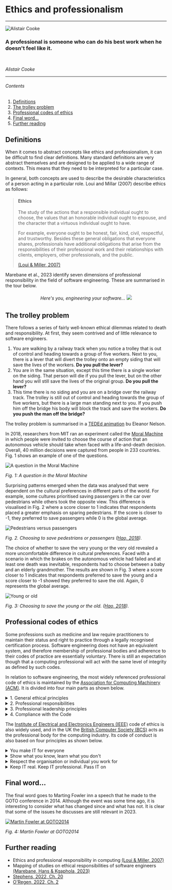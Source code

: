 # Ethics and professionalism

<hr class="splash">

![Alistair Cooke](../../images/alistair_cooke.png)

### A professional is someone who can do his best work when he doesn't feel like it.

<br/>

*Alistair Cooke*

<hr class="splash">


###### Contents

1. [Definitions](#definitions)
2. [The trolley problem](#the-trolley-problem)
3. [Professional codes of ethics](#professional-codes-of-ethics)
4. [Final word...](#final-word)
5. [Further reading](#further-reading)

## Definitions

When it comes to abstract concepts like ethics and professionalism, it can be difficult to
find clear definitions. Many standard definitions are very abstract themselves and are
designed to be applied to a wide range of contexts. This means that they need to be
interpreted for a particular case.

In general, both concepts are used to describe the desirable characteristics of a person
acting in a particular role. Loui and Millar (2007) describe ethics as follows:

> #### Ethics
>
> The study of the actions that a responsible individual ought to choose, the values that an
> honorable individual ought to espouse, and the character that a virtuous individual ought
> to have.
>
> For example, everyone ought to be honest, fair, kind, civil, respectful, and trustworthy.
> Besides these general obligations that everyone shares, professionals have additional
> obligations that arise from the responsibilities of their professional work and their
> relationships with clients, employers, other professionals, and the public.
>
> [(Loui & Miller, 2007)](https://onlineethics.org/cases/ethics-and-professional-responsibility-computing)

Marebane et al., 2023 identify seven dimensions of professional responsibility in the field
of software engineering. These are summarised in the tour below.

<h6 align="center"> Here's you, engineering your software...

<a href="https://bdavison.napier.ac.uk/set09102/ethics.html" target="_blank" alt="Ethics">
    <img src="../../images/you_small.png">
</a>
</h6>

## The trolley problem

There follows a series of fairly well-known ethical dilemmas related to death and
responsibility. At first, they seem contrived and of little relevance to software engineers.

1. You are walking by a railway track when you notice a trolley that is out of control
   and heading towards a group of five workers. Next to you, there is a lever that will
   divert the trolley onto an empty siding that will save the lives of the workers.
   **Do you pull the lever?**
2. You are in the same situation, except this time there is a single worker on the siding.
   That person will die if you pull the lever, but on the other hand you will still save
   the lives of the original group. **Do you pull the lever?**
3. This time there is no siding and you are on a bridge over the railway track. The trolley
   is still out of control and heading towards the group of five workers, but there is a
   large man standing next to you. If you push him off the bridge his body will block the
   track and save the workers. **Do you push the man off the bridge?**

The trolley problem is summarised in a
[TEDEd animation](https://ed.ted.com/lessons/would-you-sacrifice-one-person-to-save-five-eleanor-nelsen)
bu Eleanor Nelson.

In 2018, researchers from MIT ran an experiment called
the [Moral Machine](https://doi.org/10.1038/s41586-018-0637-6) in which people were
invited to choose the course of action that an autonomous vehicle should take when
faced with a life-and-death decision. Overall, 40 million decisions were captured from
people in 233 countries. Fig. 1 shows an example of one of the questions.

![A question in the Moral Machine](../../images/moral_machine.png)

*Fig. 1: A question in the Moral Machine*

Surprising patterns emerged when the data was analysed that were dependent on the
cultural preferences in different parts of the world. For example, some cultures
prioritised saving passengers in the car over pedestrians while others took the
opposite view. This difference is visualised in Fig. 2 where a score closer to 1
indicates that respondents placed a greater emphasis on sparing pedestrians. If the score
is closer to -1, they preferred to save passengers while 0 is the global average.

![Pedestrians versus passengers](../../images/passengers_pedestrians.png)

*Fig. 2. Choosing to save pedestrians or passengers
([Hao, 2018](https://www.technologyreview.com/2018/10/24/139313/a-global-ethics-study-aims-to-help-ai-solve-the-self-driving-trolley-problem/)).*

The choice of whether to save the very young or the very old revealed a more uncomfortable
difference in cultural preferences. Faced with a scenario in which the brakes on the
autonomous vehicle had failed and at least one death was inevitable, respondents had to
choose between a baby and an elderly grandmother. The results are shown in Fig. 3 where
a score closer to 1 indicates that respondents preferred to save the young and a score
closer to -1 showed they preferred to save the old. Again, 0 represents the global average.

![Young or old](../../images/young_old.png)

*Fig. 3: Choosing to save the young or the old.
([Hao, 2018](https://www.technologyreview.com/2018/10/24/139313/a-global-ethics-study-aims-to-help-ai-solve-the-self-driving-trolley-problem/)).*


## Professional codes of ethics

Some professions such as medicine and law require practitioners to maintain their status
and right to practice through a legally recognised certification process. Software engineering
does not have an equivalent system, and therefore membership of professional bodies and
adherence to their codes of practice are essentially voluntary. There is still an expectation
though that a computing professional will act with the same level of integrity as defined by
such codes.

In relation to software engineering, the most widely referenced professional code of
ethics is maintained by the
[Association for Computing Machinery (ACM)](https://www.acm.org/code-of-ethics). It is divided
into four main parts as shown below.

<details>
<summary>1. General ethical principles</summary>

&nbsp;&nbsp;&nbsp;&nbsp;
[1.1 Contribute to society and to human well-being, acknowledging that all people are stakeholders
in computing](https://www.acm.org/code-of-ethics#h-1.1-contribute-to-society-and-to-human-well-being,-acknowledging-that-all-people-are-stakeholders-in-computing.).

&nbsp;&nbsp;&nbsp;&nbsp;
[1.2 Avoid harm](https://www.acm.org/code-of-ethics#h-1.2-avoid-harm.).

&nbsp;&nbsp;&nbsp;&nbsp;
[1.3 Be honest and trustworthy](https://www.acm.org/code-of-ethics#h-1.3-be-honest-and-trustworthy.).

&nbsp;&nbsp;&nbsp;&nbsp;
[1.4 Be fair and take action not to discriminate](https://www.acm.org/code-of-ethics#h-1.4-be-fair-and-take-action-not-to-discriminate.).

&nbsp;&nbsp;&nbsp;&nbsp;
[1.5 Respect the work required to produce new ideas, inventions, creative works, and
computing artifacts](https://www.acm.org/code-of-ethics#h-1.5-respect-the-work-required-to-produce-new-ideas,-inventions,-creative-works,-and-computing-artifacts.).

&nbsp;&nbsp;&nbsp;&nbsp;
[1.6 Respect privacy](https://www.acm.org/code-of-ethics#h-1.6-respect-privacy.).

&nbsp;&nbsp;&nbsp;&nbsp;
[1.7 Honor confidentiality](https://www.acm.org/code-of-ethics#h-1.7-honor-confidentiality.).
</details>

<details>
<summary>2. Professional responsibilities</summary>

&nbsp;&nbsp;&nbsp;&nbsp;
[2.1 Strive to achieve high quality in both the processes and products of professional work](https://www.acm.org/code-of-ethics#h-2.1-strive-to-achieve-high-quality-in-both-the-processes-and-products-of-professional-work.).

&nbsp;&nbsp;&nbsp;&nbsp;
[2.2 Maintain high standards of professional competence, conduct, and ethical practice](https://www.acm.org/code-of-ethics#h-2.2-maintain-high-standards-of-professional-competence,-conduct,-and-ethical-practice.).

&nbsp;&nbsp;&nbsp;&nbsp;
[2.3 Know and respect existing rules pertaining to professional work](https://www.acm.org/code-of-ethics#h-2.3-know-and-respect-existing-rules-pertaining-to-professional-work.).

&nbsp;&nbsp;&nbsp;&nbsp;
[2.4 Accept and provide appropriate professional review](https://www.acm.org/code-of-ethics#h-2.4-accept-and-provide-appropriate-professional-review.).

&nbsp;&nbsp;&nbsp;&nbsp;
[2.5 Give comprehensive and thorough evaluations of computer systems and their impacts,
including analysis of possible risks](https://www.acm.org/code-of-ethics#h-2.5-give-comprehensive-and-thorough-evaluations-of-computer-systems-and-their-impacts,-including-analysis-of-possible-risks.).

&nbsp;&nbsp;&nbsp;&nbsp;
[2.6 Perform work only in areas of competence](https://www.acm.org/code-of-ethics#h-2.6-perform-work-only-in-areas-of-competence.).

&nbsp;&nbsp;&nbsp;&nbsp;
[2.7 Foster public awareness and understanding of computing, related technologies, and their
consequences](https://www.acm.org/code-of-ethics#h-2.7-foster-public-awareness-and-understanding-of-computing,-related-technologies,-and-their-consequences.).

&nbsp;&nbsp;&nbsp;&nbsp;
[2.8 Access computing and communication resources only when authorized or when compelled by
the public good](https://www.acm.org/code-of-ethics#h-2.8-access-computing-and-communication-resources-only-when-authorized-or-when-compelled-by-the-public-good.).

&nbsp;&nbsp;&nbsp;&nbsp;
[2.9 Design and implement systems that are robustly and usably secure](https://www.acm.org/code-of-ethics#h-2.9-design-and-implement-systems-that-are-robustly-and-usably-secure.).

</details>

<details>
<summary>3. Professional leadership principles</summary>

&nbsp;&nbsp;&nbsp;&nbsp;
[3.1 Ensure that the public good is the central concern during all professional computing work](https://www.acm.org/code-of-ethics#h-3.1-ensure-that-the-public-good-is-the-central-concern-during-all-professional-computing-work.).

&nbsp;&nbsp;&nbsp;&nbsp;
[3.2 Articulate, encourage acceptance of, and evaluate fulfillment of social responsibilities by
members of the organization or group](https://www.acm.org/code-of-ethics#h-3.2-articulate,-encourage-acceptance-of,-and-evaluate-fulfillment-of-social-responsibilities-by-members-of-the-organization-or-group.).

&nbsp;&nbsp;&nbsp;&nbsp;
[3.3 Manage personnel and resources to enhance the quality of working life](https://www.acm.org/code-of-ethics#h-3.3-manage-personnel-and-resources-to-enhance-the-quality-of-working-life.).

&nbsp;&nbsp;&nbsp;&nbsp;
[3.4 Articulate, apply, and support policies and processes that reflect the principles of the
Code](https://www.acm.org/code-of-ethics#h-3.4-articulate,-apply,-and-support-policies-and-processes-that-reflect-the-principles-of-the-code.).

&nbsp;&nbsp;&nbsp;&nbsp;
[3.5 Create opportunities for members of the organization or group to grow as professionals](https://www.acm.org/code-of-ethics#h-3.5-create-opportunities-for-members-of-the-organization-or-group-to-grow-as-professionals.).

&nbsp;&nbsp;&nbsp;&nbsp;
[3.6 Use care when modifying or retiring systems](https://www.acm.org/code-of-ethics#h-3.6-use-care-when-modifying-or-retiring-systems.).

&nbsp;&nbsp;&nbsp;&nbsp;
[3.7 Recognize and take special care of systems that become integrated into the infrastructure
of society](https://www.acm.org/code-of-ethics#h-3.7-recognize-and-take-special-care-of-systems-that-become-integrated-into-the-infrastructure-of-society.).
</details>

<details>
<summary>4. Compliance with the Code</summary>

&nbsp;&nbsp;&nbsp;&nbsp;
[4.1 Uphold, promote, and respect the principles of the Code](https://www.acm.org/code-of-ethics#h-4.1-uphold,-promote,-and-respect-the-principles-of-the-code.).

&nbsp;&nbsp;&nbsp;&nbsp;
[4.2 Treat violations of the Code as inconsistent with membership in the ACM](https://www.acm.org/code-of-ethics#h-4.2-treat-violations-of-the-code-as-inconsistent-with-membership-in-the-acm.).
</details>

The
[Institute of Electrical and Electronics Engineers (IEEE)](https://www.ieee.org/about/corporate/governance/p7-8.html)
code of ethics is also widely used, and in the UK the
[British Computer Society (BCS)](https://www.bcs.org/membership-and-registrations/become-a-member/bcs-code-of-conduct/)
acts as the professional body for the computing industry. Its code of conduct is also based
on four principles as shown below.

<details>
<summary>You make IT for everyone</summary>

> Working together to address issues in your profession and in wider society, you want
> everyone to have access to IT. You share what you know, uphold standards and conduct
> yourself professionally and fairly at all times.
>
> **PUBLIC INTEREST**
>
> You shall:
>
> 1. have due regard for public health, privacy, security and wellbeing of others and the environment
> 2. have due regard for the legitimate rights of third parties
> 3. conduct your professional activities without discrimination on the grounds of sex, sexual orientation, marital status, nationality, colour, race, ethnic origin, religion, age or disability, or of any other condition or requirement
> 4. promote equal access to the benefits of IT and seek to promote the inclusion of all sectors in society wherever opportunities arise.
</details>

<details>
<summary>Show what you know, learn what you don't</summary>

> You have integrity and show competence, but you know you don’t know everything, that’s
> why you continuously learn and grow and never take on tasks that you don’t have the
> skills and resources to complete.
>
> **PROFESSIONAL COMPETENCE AND INTEGRITY**
>
> You shall:
>
> 1. only undertake to do work or provide a service that is within your professional competence
> 2. NOT claim any level of competence that you do not possess
> 3. develop your professional knowledge, skills and competence on a continuing basis, maintaining awareness of technological developments, procedures, and standards that are relevant to your field
> 4. ensure that you have the knowledge and understanding of legislation and that you comply with such legislation, in carrying out your professional responsibilities
> 5. respect and value alternative viewpoints and seek, accept and offer honest criticisms of work
> 6. avoid injuring others, their property, reputation, or employment by false or malicious or negligent action or inaction
> 7. reject and will not make any offer of bribery or unethical inducement.
</details>

<details>
<summary>Respect the organisation or individual you work for</summary>

> You work with due care and diligence, acting in your client or company’s best interests
> at all times. You take personal and collective responsibility for your actions while
> maintaining discretion and ethical standards.
>
> **DUTY TO RELEVANT AUTHORITY**
>
> You shall:
>
> 1. carry out your professional responsibilities with due care and diligence in accordance with the relevant authority’s requirements while exercising your professional judgement at all times
> 2. seek to avoid any situation that may give rise to a conflict of interest between you and your relevant authority
> 3. accept professional responsibility for your work and for the work of colleagues who are defined in a given context as working under your supervision
> 4. NOT disclose or authorise to be disclosed, or use for personal gain or to benefit a third party, confidential information except with the permission of your relevant authority, or as required by legislation
> 5. NOT misrepresent or withhold information on the performance of products, systems or services (unless lawfully bound by a duty of confidentiality not to disclose such information), or take advantage of the lack of relevant knowledge or inexperience of others.
</details>

<details>
<summary>Keep IT real. Keep IT professional. Pass IT on</summary>

> As a BCS member, you’re an ambassador for the IT industry and use your voice to help
> promote it positively to the world. You support your IT colleagues and other members in
> their growth both personally and professionally.
>
> **DUTY TO THE PROFESSION**
>
> You shall:
>
> 1. accept your personal duty to uphold the reputation of the profession and not take any action which could bring the profession into disrepute
> 2. seek to improve professional standards through participation in their development, use and enforcement
> 3. uphold the reputation and good standing of BCS, The Chartered Institute for IT
> 4. act with integrity and respect in your professional relationships with all members of BCS and with members of other professions with whom you work in a professional capacity
> 5. encourage and support fellow members in their professional development.
</details>

## Final word...

The final word goes to Marting Fowler inn a speech that he made to the GOTO conference
in 2014. Although the event was some time ago, it is interesting to consider what has changed
since and what has not. It is clear that some of the issues he discusses are still relevant
in 2023.

[![Martin Fowler at GOTO2014](../../images/goto2014.png)](https://youtu.be/4E3xfR6IBII?si=SJsLmmmVl9Dbgxqb)

*Fig. 4: Martin Fowler at GOTO2014*

## Further reading

* Ethics and professional responsibility in computing [(Loui & Miller, 2007)](https://onlineethics.org/cases/ethics-and-professional-responsibility-computing)
* Mapping of studies on ethical responsibilities of software engineers [(Marebane, Hans & Kgaphola, 2023)](https://doi.org/10.1109/AFRICON55910.2023.10293734)
* [Stephens, 2022, Ch. 20](https://learning.oreilly.com/library/view/beginning-software-engineering/9781119901709/c20.xhtml)
* [O'Regen, 2022, Ch. 2](https://link-springer-com.napier.idm.oclc.org/chapter/10.1007/978-3-031-07816-3_2)
